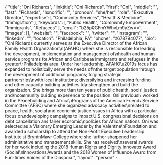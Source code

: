 {
  "title": "Oni Richards",
  "linktitle": "Oni Richards",
  "first": "Oni",
  "middle": "",
  "last": "Richards",
  "honorific": "",
  "pronoun": "she/her",
  "role": "Executive Director",
  "expertise": [
    "Community Services",
    "Health & Medicine",
    "Immigration"
  ],
  "keywords": [
    "Public Health",
    "Community Empowerment",
    "Immigrants",
    "Refugees"
  ],
  "email": "b25pQGFmYWhvLm9yZw==",
  "images": [],
  "website": "",
  "facebook": "",
  "twitter": "",
  "instagram": "",
  "linkedin": "",
  "location": "Philadelphia, PA",
  "phone": "2678794077",
  "bio": "Oni Richards currently serves as the Executive Director of the African Family Health Organization\n(AFAHO) where she is responsible for leading the development, implementation and management of\nhealth and human service programs for African and Caribbean immigrants and refugees in the greater\nPhiladelphia area. Under her leadership, AFAHO\u2019s focus has expanded to holistically serve the needs of\nthe target population through the development of additional programs; forging strategic partnerships\nwith local institutions; diversifying and increasing funding and other capacity building activities to\nstrengthen and build the organization. She brings more than ten years of public health, social justice and\ncommunity building experience to the position. Oni previously worked in the Peacebuilding and Africa\nPrograms of the American Friends Service Committee (AFSC) where she organized advocacy activities\nrelated to peace, health, social and economic justice issues in Africa with a particular focus on\ndeveloping campaigns to impact U.S. congressional decisions on debt cancellation and fairer economic\npolicies for African nations. Oni was selected as a Visionary Emerging Leader by the Valentine\nFoundation and awarded a scholarship to attend the Non-Profit Executive Leadership Institute at Bryn\nMawr College where she further sharpened her administrative and management skills. She has received\nseveral awards for her work including the 2018 Human Rights and Dignity Innovator Award (Social\nInnovations Awards and the 2018 Women of Influence Award from Fun-times Voices of the Diaspora.",
  "layout": "person"
}